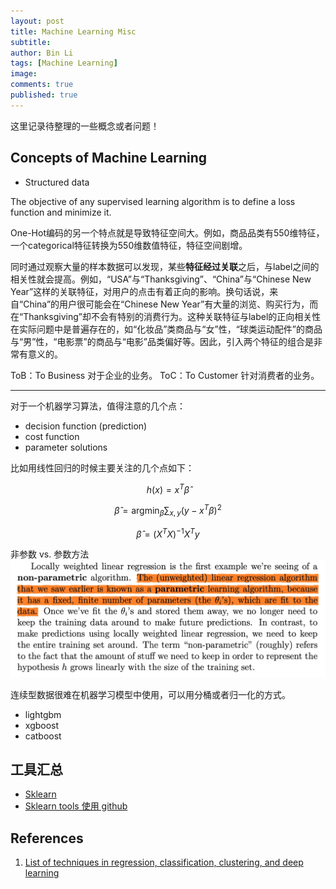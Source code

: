 ```yaml
---
layout: post
title: Machine Learning Misc
subtitle:
author: Bin Li
tags: [Machine Learning]
image: 
comments: true
published: true
---
```


这里记录待整理的一些概念或者问题！

## Concepts of Machine Learning
* Structured data

The objective of any supervised learning algorithm is to define a loss function and minimize it. 

One-Hot编码的另一个特点就是导致特征空间大。例如，商品品类有550维特征，一个categorical特征转换为550维数值特征，特征空间剧增。

同时通过观察大量的样本数据可以发现，某些**特征经过关联**之后，与label之间的相关性就会提高。例如，“USA”与“Thanksgiving”、“China”与“Chinese New Year”这样的关联特征，对用户的点击有着正向的影响。换句话说，来自“China”的用户很可能会在“Chinese New Year”有大量的浏览、购买行为，而在“Thanksgiving”却不会有特别的消费行为。这种关联特征与label的正向相关性在实际问题中是普遍存在的，如“化妆品”类商品与“女”性，“球类运动配件”的商品与“男”性，“电影票”的商品与“电影”品类偏好等。因此，引入两个特征的组合是非常有意义的。

ToB：To Business 对于企业的业务。
ToC：To Customer 针对消费者的业务。

---

对于一个机器学习算法，值得注意的几个点：
* decision function (prediction)
* cost function
* parameter solutions

比如用线性回归的时候主要关注的几个点如下：

$$
h ( x ) = x ^ { T } \hat { \beta }
$$

$$
\hat { \beta } = \operatorname { argmin } _ { \beta } \sum _ { x , y } \left( y - x ^ { T } \beta \right) ^ { 2 }
$$

$$
\hat { \beta } = \left( X ^ { T } X \right) ^ { - 1 } X ^ { T } y
$$


非参数 vs. 参数方法
![-w929](/img/media/15482224500896.jpg)

连续型数据很难在机器学习模型中使用，可以用分桶或者归一化的方式。

* lightgbm
* xgboost
* catboost

## 工具汇总
* [Sklearn](https://scikit-learn.org/stable/modules/classes.html)
* [Sklearn tools 使用 github](https://github.com/renxingkai/Sklearn_MachineLearining)

## References
1. [List of techniques in regression, classification, clustering, and deep learning](https://www.linkedin.com/pulse/list-techniques-regression-classification-clustering-deep-weili-zhang/)